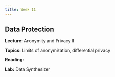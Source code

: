 ```yaml
---
title: Week 11
---
```


## Data Protection

**Lecture:** Anonymity and Privacy II

<!--- 
* DS-GA 1017: [differential privacy slides](../../../assets/10_11_Privacy_1017.pdf)
  --> 

**Topics:** Limits of anonymization, differential privacy

**Reading:**  
<!--- 
[Data Protection](../../../assets/protection_reader_2024.pdf) 
  --> 

**Lab:** Data Synthesizer

<!--- 
* DS-UA 202: [Colab Notebook](https://drive.google.com/file/d/1EmUlKHbrhCINFgwxIX7ZDdc2SVH7DGh8/view?usp=sharing)
* DS-GA 1017: [Colab Notebook](https://drive.google.com/file/d/1E_L9CieSxmB3t9mdtjkhCiPojZ2KDZwv/view?usp=sharing)
  --> 